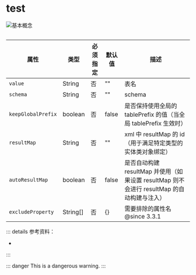 # test

<img src="https://blogcola1213.oss-cn-wuhan-lr.aliyuncs.com/middleware/docker/01.png" alt="基本概念" style="margin: auto;zoom: normal">

````java
````

| 属性                 | 类型       | 必须指定 | 默认值   | 描述                                                            |
|--------------------|----------|------|-------|---------------------------------------------------------------|
| `value`            | String   | 否    | ""    | 表名                                                            |
| `schema`           | String   | 否    | ""    | schema                                                        |
| `keepGlobalPrefix` | boolean  | 否    | false | 是否保持使用全局的 tablePrefix 的值（当全局 tablePrefix 生效时）                 |
| `resultMap`        | String   | 否    | ""    | xml 中 resultMap 的 id（用于满足特定类型的实体类对象绑定）                        |
| `autoResultMap`    | boolean  | 否    | false | 是否自动构建 resultMap 并使用（如果设置 resultMap 则不会进行 resultMap 的自动构建与注入） |
| `excludeProperty`  | String[] | 否    | {}    | 需要排除的属性名 @since 3.3.1                                         |

::: details 参考资料：

- []()

:::

::: danger
This is a dangerous warning.
:::